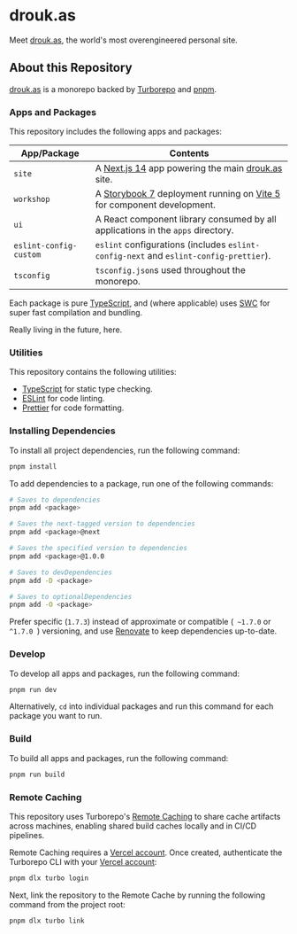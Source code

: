 # drouk.as

Meet [drouk.as](https://drouk.as/), the world's most overengineered personal site.

## About this Repository

[drouk.as](https://drouk.as/) is a monorepo backed by [Turborepo](https://turbo.build/repo) and [pnpm](https://pnpm.io).

### Apps and Packages

This repository includes the following apps and packages:

| App/Package            | Contents                                                                                                                 |
| ---------------------- | ------------------------------------------------------------------------------------------------------------------------ |
| `site`                 | A [Next.js 14](https://nextjs.org/) app powering the main [drouk.as](https://drouk.as/) site.                            |
| `workshop`             | A [Storybook 7](https://storybook.js.org/) deployment running on [Vite 5](https://vitejs.dev) for component development. |
| `ui`                   | A React component library consumed by all applications in the `apps` directory.                                          |
| `eslint-config-custom` | `eslint` configurations (includes `eslint-config-next` and `eslint-config-prettier`).                                    |
| `tsconfig`             | `tsconfig.json`s used throughout the monorepo.                                                                           |

Each package is pure [TypeScript](https://www.typescriptlang.org/), and (where applicable) uses [SWC](https://swc.rs/) for super fast compilation and bundling.

Really living in the future, here.

### Utilities

This repository contains the following utilities:

- [TypeScript](https://www.typescriptlang.org/) for static type checking.
- [ESLint](https://eslint.org/) for code linting.
- [Prettier](https://prettier.io) for code formatting.

### Installing Dependencies

To install all project dependencies, run the following command:

```sh
pnpm install
```

To add dependencies to a package, run one of the following commands:

```sh
# Saves to dependencies
pnpm add <package>

# Saves the next-tagged version to dependencies
pnpm add <package>@next

# Saves the specified version to dependencies
pnpm add <package>@1.0.0

# Saves to devDependencies
pnpm add -D <package>

# Saves to optionalDependencies
pnpm add -O <package>
```

Prefer specific (`1.7.3`) instead of approximate or compatible (` ~1.7.0` or `^1.7.0 `) versioning, and use [Renovate](https://docs.renovatebot.com/) to keep dependencies up-to-date.

### Develop

To develop all apps and packages, run the following command:

```sh
pnpm run dev
```

Alternatively, `cd` into individual packages and run this command for each package you want to run.

### Build

To build all apps and packages, run the following command:

```sh
pnpm run build
```

### Remote Caching

This repository uses Turborepo's [Remote Caching](https://turbo.build/repo/docs/core-concepts/remote-caching) to share cache artifacts across machines, enabling shared build caches locally and in CI/CD pipelines.

Remote Caching requires a [Vercel account](https://vercel.com/signup). Once created, authenticate the Turborepo CLI with your [Vercel account](https://vercel.com/docs/concepts/personal-accounts/overview):

```sh
pnpm dlx turbo login
```

Next, link the repository to the Remote Cache by running the following command from the project root:

```sh
pnpm dlx turbo link
```
